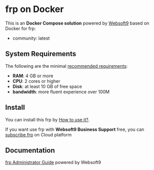 # frp on Docker  

This is an **Docker Compose solution** powered by [Websoft9](https://www.websoft9.com) based on Docker for frp:


 - community:  latest


## System Requirements

The following are the minimal [recommended requirements](https://gofrp.org):

* **RAM**: 4 GB or more
* **CPU**: 2 cores or higher
* **Disk**: at least 10 GB of free space
* **bandwidth**: more fluent experience over 100M  

## Install

You can install this frp by [How to use it?](https://github.com/Websoft9/docker-library#how-to-use-it).   

If you want use frp with **Websoft9 Business Support** free, you can [subscribe frp](https://www.websoft9.com/apps) on Cloud platform

## Documentation

[frp Administrator Guide](https://support.websoft9.com/docs/frp) powered by Websoft9